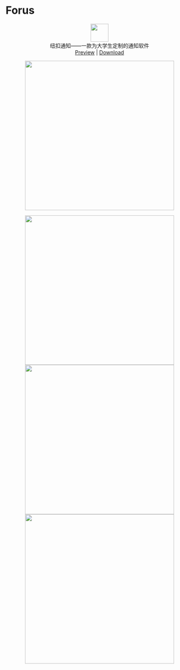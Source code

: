 # Forus



<p align="center" class="has-mb-6">
<img class="not-gallery-item" height="48" src="https://github.com/skycity233/Markdown-Res/raw/master/ic_launcher.png">
<br> 纽扣通知——一款为大学生定制的通知软件<br>
<a href="https://ppoffice.github.io/hexo-theme-icarus/">Preview</a> |
<a href="https://github.com/ppoffice/hexo-theme-icarus/archive/master.zip">Download</a>
<br>
</p>


<p align="center" class="has-mb-6">
<img class="not-gallery-item" height="400" src="https://github.com/skycity233/Markdown-Res/raw/master/images/newopen.gif">
</p>


<p align="center" class="has-mb-6">
    <img class="not-gallery-item" height="400" src="https://github.com/skycity233/Markdown-Res/raw/master/TIM%E5%9B%BE%E7%89%8720190513162310.jpg">
   <img class="not-gallery-item" height="400" src="https://github.com/skycity233/Markdown-Res/raw/master/TIM%E5%9B%BE%E7%89%8720190513162307.jpg">
    <img class="not-gallery-item" height="400" src="https://github.com/skycity233/Markdown-Res/raw/master/TIM%E5%9B%BE%E7%89%8720190513162302.jpg">

</p>
